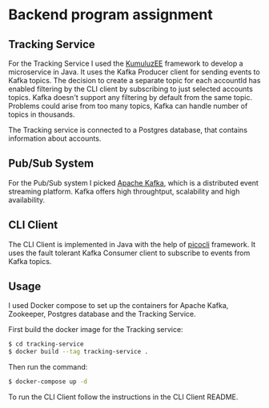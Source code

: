 # Backend program assignment

## Tracking Service
For the Tracking Service I used the [KumuluzEE](https://github.com/kumuluz/kumuluzee) framework to develop a microservice in Java. 
It uses the Kafka Producer client for sending events to Kafka topics.
The decision to create a separate topic for each accountId has enabled filtering by the CLI client
by subscribing to just selected accounts topics. Kafka doesn't support any filtering by default from the same topic.
Problems could arise from too many topics, Kafka can handle number of topics in thousands.

The Tracking service is connected to a Postgres database, that contains information about accounts.

## Pub/Sub System
For the Pub/Sub system I picked [Apache Kafka](https://kafka.apache.org/), which is a distributed event streaming platform.
Kafka offers high throughtput, scalability and high availability.

## CLI Client
The CLI Client is implemented in Java with the help of [picocli](https://picocli.info/) framework. It uses the fault tolerant
Kafka Consumer client to subscribe to events from Kafka topics. 

## Usage
I used Docker compose to set up the containers for Apache Kafka, Zookeeper, Postgres database and the Tracking Service.

First build the docker image for the Tracking service:
```bash
$ cd tracking-service
$ docker build --tag tracking-service .
```

Then run the command:
```bash
$ docker-compose up -d 
```

To run the CLI Client follow the instructions in the CLI Client README.
